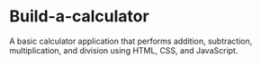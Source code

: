 # Build-a-calculator
A basic calculator application that performs addition, subtraction, multiplication, and division using HTML, CSS, and JavaScript.
